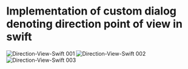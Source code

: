 #  Implementation of custom dialog denoting direction point of view in swift

![Direction-View-Swift 001](https://github.com/user-attachments/assets/0f000b1b-901e-4bbe-9873-ee5e70bf8bdf)
![Direction-View-Swift 002](https://github.com/user-attachments/assets/4af22d94-ce50-4136-9fdb-6da56c23c210)
![Direction-View-Swift 003](https://github.com/user-attachments/assets/89416789-11ab-4c91-8daa-3f1e32b5fa06)
